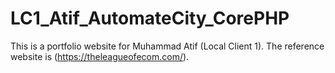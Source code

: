 # LC1_Atif_AutomateCity_CorePHP

This is a portfolio website for Muhammad Atif (Local Client 1). The reference website is (https://theleagueofecom.com/).
